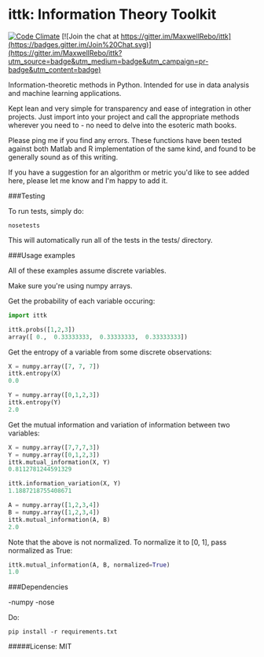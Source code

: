 ittk: Information Theory Toolkit
====
[![Code Climate](https://codeclimate.com/github/MaxwellRebo/ittk/badges/gpa.svg)](https://codeclimate.com/github/MaxwellRebo/ittk)
[![Join the chat at https://gitter.im/MaxwellRebo/ittk](https://badges.gitter.im/Join%20Chat.svg)](https://gitter.im/MaxwellRebo/ittk?utm_source=badge&utm_medium=badge&utm_campaign=pr-badge&utm_content=badge)

  Information-theoretic methods in Python.  Intended for use in data analysis and machine learning applications.

  Kept lean and very simple for transparency and ease of integration in other projects.  Just import into your project and call the appropriate methods wherever you need to - no need to delve into the esoteric math books.

  Please ping me if you find any errors.  These functions have been tested against both Matlab and R implementation of the same kind, and found to be generally sound as of this writing.

  If you have a suggestion for an algorithm or metric you'd like to see added here, please let me know and I'm happy to add it.

###Testing
    
To run tests, simply do:
```
nosetests
```

This will automatically run all of the tests in the tests/ directory.
  
###Usage examples

All of these examples assume discrete variables.

Make sure you're using numpy arrays.

Get the probability of each variable occuring:

```python
import ittk

ittk.probs([1,2,3])
array([ 0.,  0.33333333,  0.33333333,  0.33333333])
```

Get the entropy of a variable from some discrete observations:

```python
X = numpy.array([7, 7, 7])
ittk.entropy(X)
0.0

Y = numpy.array([0,1,2,3])
ittk.entropy(Y)
2.0
```

Get the mutual information and variation of information between two variables:

```python
X = numpy.array([7,7,7,3])
Y = numpy.array([0,1,2,3])
ittk.mutual_information(X, Y)
0.8112781244591329

ittk.information_variation(X, Y)
1.1887218755408671

A = numpy.array([1,2,3,4])
B = numpy.array([1,2,3,4])
ittk.mutual_information(A, B)
2.0
```

Note that the above is not normalized. To normalize it to [0, 1], pass normalized as True:

```python
ittk.mutual_information(A, B, normalized=True)
1.0
```
  
###Dependencies

  -numpy
  -nose
  
  Do:
  
  ```
  pip install -r requirements.txt
  ```
  
#####License: MIT
  
